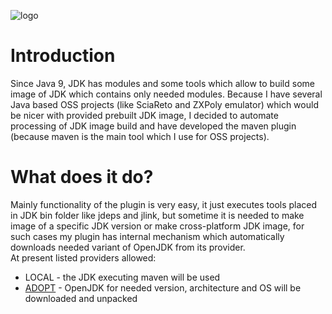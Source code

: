 ![logo](https://raw.githubusercontent.com/raydac/mvn-jlink/master/assets/logo.png)   
# Introduction
Since Java 9, JDK has modules and some tools which allow to build some image of JDK which contains only needed modules. Because I have several Java based OSS projects (like SciaReto and ZXPoly emulator) which would be nicer with provided prebuilt JDK image, I decided to automate processing of JDK image build and have developed the maven plugin (because maven is the main tool which I use for OSS projects).

# What does it do?
Mainly functionality of the plugin is very easy, it just executes tools placed in JDK bin folder like jdeps and jlink, but sometime it is needed to make image of a specific JDK version or make cross-platform JDK image, for such cases my plugin has internal mechanism which automatically downloads needed variant of OpenJDK from its provider.   
At present listed providers allowed:
* LOCAL - the JDK executing maven will be used
* [ADOPT](https://adoptopenjdk.net/) - OpenJDK for needed version, architecture and OS will be downloaded and unpacked
